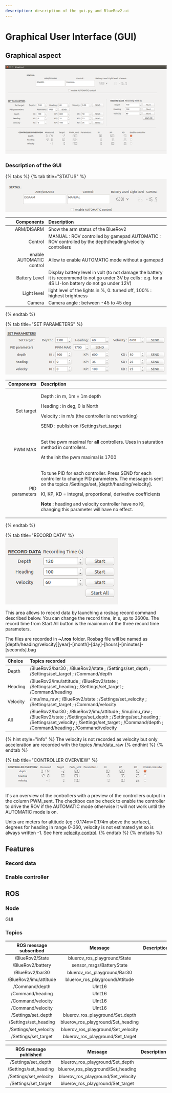 ```yaml
---
description: description of the gui.py and BlueRov2.ui
---
```


# Graphical User Interface \(GUI\)

## Graphical aspect

![](../.gitbook/assets/guiinaction.png)

### Description of the GUI

{% tabs %}
{% tab title="STATUS" %}
![](../.gitbook/assets/guiinactionstatus.png)

| Components | Description |
| ---: | :--- |
| ARM/DISARM | Show the arm status of the BlueRov2 |
| Control | MANUAL : ROV controlled by gamepad  AUTOMATIC : ROV controlled by the depth/heading/velocity controllers   |
| enable AUTOMATIC control | Allow to enable AUTOMATIC mode without a gamepad |
| Battery Level | Display battery level in volt \(to not damage the battery it is recommend to not go under 3V by cells : e.g. for a 4S LI-Ion battery do not go under 12V\)  |
| Light level | light level of the lights in %, 0: turned off, 100% : highest brightness |
| Camera | Camera angle : between -45 to 45 deg |
{% endtab %}

{% tab title="SET PARAMETERS" %}
![](../.gitbook/assets/guiinactionset_params.png)

<table>
  <thead>
    <tr>
      <th style="text-align:right">Components</th>
      <th style="text-align:left">Description</th>
    </tr>
  </thead>
  <tbody>
    <tr>
      <td style="text-align:right">Set target</td>
      <td style="text-align:left">
        <p>Depth : in m, 1m = 1m depth</p>
        <p>Heading : in deg, 0 is North</p>
        <p>Velocity : in m/s (the controller is not working)</p>
        <p>SEND : publish on /Settings/set_target</p>
      </td>
    </tr>
    <tr>
      <td style="text-align:right">PWM MAX</td>
      <td style="text-align:left">
        <p>Set the pwm maximal for <b>all</b> controllers. Uses in saturation method
          in controllers.</p>
        <p>At the init the pwm maximal is 1700</p>
      </td>
    </tr>
    <tr>
      <td style="text-align:right">PID parameters</td>
      <td style="text-align:left">
        <p>To tune PID for each controller. Press SEND for each controller to change
          PID parameters. The message is sent on the topics /Settings/set_[depth/heading/velocity].</p>
        <p>KI, KP, KD = integral, proportional, derivative coefficients</p>
        <p><b>Note :</b> heading and velocity controller have no KI, changing this
          parameter will have no effect.</p>
      </td>
    </tr>
  </tbody>
</table>
{% endtab %}

{% tab title="RECORD DATA" %}
![](../.gitbook/assets/guiinactionrecord_data.png)

This area allows to record data by launching a rosbag record command described below. You can change the record time, in s, up to 3600s. The record time from Start All button is the maximum of the three record time parameters.

The files are recorded in **~/.ros** folder. Rosbag file will be named as  
\[depth/heading/velocity\]\[year\]-\[month\]-\[day\]-\[hours\]-\[minutes\]-\[seconds\].bag

| Choice | Topics recorded |
| :--- | :--- |
| Depth | /BlueRov2/bar30 ; /BlueRov2/state ;  /Settings/set\_depth ; /Settings/set\_target ; /Command/depth |
| Heading |  /BlueRov2/imu/attitude ; /BlueRov2/state ; /Settings/set\_heading ; /Settings/set\_target ; /Command/heading |
| Velocity | /imu/imu\_raw ; /BlueRov2/state ; /Settings/set\_velocity ; /Settings/set\_target ; /Command/velocity |
| All | /BlueRov2/bar30 ; /BlueRov2/imu/attitude ; /imu/imu\_raw ; /BlueRov2/state ; /Settings/set\_depth ; /Settings/set\_heading ; /Settings/set\_velocity ; /Settings/set\_target ; /Command/depth ; /Command/heading ; /Command/velocity |

{% hint style="info" %}
The velocity is not recorded as velocity but only acceleration are recorded with the topics /imu/data\_raw
{% endhint %}
{% endtab %}

{% tab title="CONTROLLER OVERVIEW" %}
![](../.gitbook/assets/guiinactionctrl_overview.png)

It's an overview of the controllers with a preview of the controllers output in the column PWM\_sent. The checkbox can be check to enable the controller to drive the ROV if the AUTOMATIC mode otherwise it will not work until the AUTOMATIC mode is on.

Units are meters for altitude \(eg : 0.174m=0.174m above the surface\), degrees for heading in range 0-360, velocity is not estimated yet so is always written -1. See here [velocity control](controllers/velocity-control.md).
{% endtab %}
{% endtabs %}

## Features

### Record data

### Enable controller

## ROS

### Node

GUI

### Topics

| ROS message subscribed | Message | Description |
| :---: | :---: | :--- |
| /BlueRov2/State | bluerov\_ros\_playground/State |  |
| /BlueRov2/battery | sensor\_msgs/BatteryState |  |
| /BlueRov2/bar30 | bluerov\_ros\_playground/Bar30 |  |
| /BlueRov2/imu/attitude | bluerov\_ros\_playground/Attitude |  |
| /Command/depth | UInt16 |  |
| /Command/heading | UInt16 |  |
| /Command/velocity | UInt16 |  |
| /Command/velocity | UInt16 |  |
| /Settings/set\_depth | bluerov\_ros\_playground/Set\_depth |  |
| /Settings/set\_heading | bluerov\_ros\_playground/Set\_heading |  |
| /Settings/set\_velocity | bluerov\_ros\_playground/Set\_velocity |  |
| /Settings/set\_target | bluerov\_ros\_playground/Set\_target |  |

| ROS message published | Message | Description |
| :---: | :---: | :--- |
| /Settings/set\_depth | bluerov\_ros\_playground/Set\_depth |  |
| /Settings/set\_heading | bluerov\_ros\_playground/Set\_heading |  |
| /Settings/set\_velocity | bluerov\_ros\_playground/Set\_velocity |  |
| /Settings/set\_target | bluerov\_ros\_playground/Set\_target |  |

